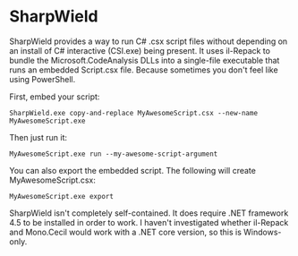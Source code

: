 
# SharpWield

SharpWield provides a way to run C# .csx script files without depending on an install of C# interactive (CSI.exe) being present. It uses il-Repack to bundle the Microsoft.CodeAnalysis DLLs into a single-file executable that runs an embedded Script.csx file.  Because sometimes you don't feel like using PowerShell.

First, embed your script:

	SharpWield.exe copy-and-replace MyAwesomeScript.csx --new-name MyAwesomeScript.exe

Then just run it:

	MyAwesomeScript.exe run --my-awesome-script-argument

You can also export the embedded script. The following will create MyAwesomeScript.csx:

	MyAwesomeScript.exe export

SharpWield isn't completely self-contained. It does require .NET framework 4.5 to be installed in order to work.  I haven't investigated whether il-Repack and Mono.Cecil would work with a .NET core version, so this is Windows-only.